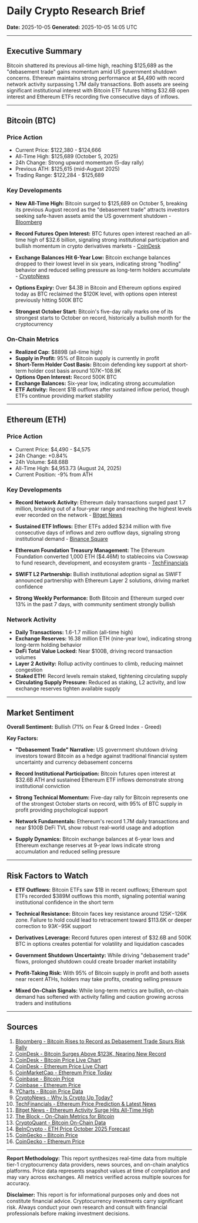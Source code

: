 # Daily Crypto Research Brief
**Date:** 2025-10-05
**Generated:** 2025-10-05 14:05 UTC

---

## Executive Summary

Bitcoin shattered its previous all-time high, reaching $125,689 as the "debasement trade" gains momentum amid US government shutdown concerns. Ethereum maintains strong performance at $4,490 with record network activity surpassing 1.7M daily transactions. Both assets are seeing significant institutional interest with Bitcoin ETF futures hitting $32.6B open interest and Ethereum ETFs recording five consecutive days of inflows.

---

## Bitcoin (BTC)

### Price Action
- Current Price: $122,380 - $124,666
- All-Time High: $125,689 (October 5, 2025)
- 24h Change: Strong upward momentum (5-day rally)
- Previous ATH: $125,615 (mid-August 2025)
- Trading Range: $122,284 - $125,689

### Key Developments

- **New All-Time High:** Bitcoin surged to $125,689 on October 5, breaking its previous August record as the "debasement trade" attracts investors seeking safe-haven assets amid the US government shutdown - [Bloomberg](https://www.bloomberg.com/news/articles/2025-10-05/bitcoin-rises-to-a-record-as-debasement-trade-spurs-risk-rally)

- **Record Futures Open Interest:** BTC futures open interest reached an all-time high of $32.6 billion, signaling strong institutional participation and bullish momentum in crypto derivatives markets - [CoinDesk](https://www.coindesk.com/markets/2025/10/03/bitcoin-surges-above-usd123k-nearing-new-record-as-bullish-q4-sentiment-fuels-weeklong-rally)

- **Exchange Balances Hit 6-Year Low:** Bitcoin exchange balances dropped to their lowest level in six years, indicating strong "hodling" behavior and reduced selling pressure as long-term holders accumulate - [CryptoNews](https://cryptonews.com/news/why-is-crypto-up-today-october-3-2025/)

- **Options Expiry:** Over $4.3B in Bitcoin and Ethereum options expired today as BTC reclaimed the $120K level, with options open interest previously hitting 500K BTC

- **Strongest October Start:** Bitcoin's five-day rally marks one of its strongest starts to October on record, historically a bullish month for the cryptocurrency

### On-Chain Metrics

- **Realized Cap:** $889B (all-time high)
- **Supply in Profit:** 95% of Bitcoin supply is currently in profit
- **Short-Term Holder Cost Basis:** Bitcoin defending key support at short-term holder cost basis around $107K-$108.9K
- **Options Open Interest:** Record 500K BTC
- **Exchange Balances:** Six-year low, indicating strong accumulation
- **ETF Activity:** Recent $1B outflows after sustained inflow period, though ETFs continue providing market stability

---

## Ethereum (ETH)

### Price Action
- Current Price: $4,490 - $4,575
- 24h Change: +0.84%
- 24h Volume: $48.68B
- All-Time High: $4,953.73 (August 24, 2025)
- Current Position: -9% from ATH

### Key Developments

- **Record Network Activity:** Ethereum daily transactions surged past 1.7 million, breaking out of a four-year range and reaching the highest levels ever recorded on the network - [Bitget News](https://www.bitget.com/amp/news/detail/12560604996509)

- **Sustained ETF Inflows:** Ether ETFs added $234 million with five consecutive days of inflows and zero outflow days, signaling strong institutional demand - [Binance Square](https://www.binance.com/en/square/news/ethereum-news)

- **Ethereum Foundation Treasury Management:** The Ethereum Foundation converted 1,000 ETH ($4.46M) to stablecoins via Cowswap to fund research, development, and ecosystem grants - [TechFinancials](https://techfinancials.co.za/2025/10/05/crypto-news-today-ethereum-price-prediction-remittix-latest-news/)

- **SWIFT L2 Partnership:** Bullish institutional adoption signal as SWIFT announced partnership with Ethereum Layer 2 solutions, driving market confidence

- **Strong Weekly Performance:** Both Bitcoin and Ethereum surged over 13% in the past 7 days, with community sentiment strongly bullish

### Network Activity

- **Daily Transactions:** 1.6-1.7 million (all-time high)
- **Exchange Reserves:** 16.38 million ETH (nine-year low), indicating strong long-term holding behavior
- **DeFi Total Value Locked:** Near $100B, driving record transaction volumes
- **Layer 2 Activity:** Rollup activity continues to climb, reducing mainnet congestion
- **Staked ETH:** Record levels remain staked, tightening circulating supply
- **Circulating Supply Pressure:** Reduced as staking, L2 activity, and low exchange reserves tighten available supply

---

## Market Sentiment

**Overall Sentiment:** Bullish (71% on Fear & Greed Index - Greed)

**Key Factors:**

- **"Debasement Trade" Narrative:** US government shutdown driving investors toward Bitcoin as a hedge against traditional financial system uncertainty and currency debasement concerns

- **Record Institutional Participation:** Bitcoin futures open interest at $32.6B ATH and sustained Ethereum ETF inflows demonstrate strong institutional conviction

- **Strong Technical Momentum:** Five-day rally for Bitcoin represents one of the strongest October starts on record, with 95% of BTC supply in profit providing psychological support

- **Network Fundamentals:** Ethereum's record 1.7M daily transactions and near $100B DeFi TVL show robust real-world usage and adoption

- **Supply Dynamics:** Bitcoin exchange balances at 6-year lows and Ethereum exchange reserves at 9-year lows indicate strong accumulation and reduced selling pressure

---

## Risk Factors to Watch

- **ETF Outflows:** Bitcoin ETFs saw $1B in recent outflows; Ethereum spot ETFs recorded $389M outflows this month, signaling potential waning institutional confidence in the short term

- **Technical Resistance:** Bitcoin faces key resistance around $125K-$126K zone. Failure to hold could lead to retracement toward $113.6K or deeper correction to $93K-$95K support

- **Derivatives Leverage:** Record futures open interest of $32.6B and 500K BTC in options creates potential for volatility and liquidation cascades

- **Government Shutdown Uncertainty:** While driving "debasement trade" flows, prolonged shutdown could create broader market instability

- **Profit-Taking Risk:** With 95% of Bitcoin supply in profit and both assets near recent ATHs, holders may take profits, creating selling pressure

- **Mixed On-Chain Signals:** While long-term metrics are bullish, on-chain demand has softened with activity falling and caution growing across traders and institutions

---

## Sources

1. [Bloomberg - Bitcoin Rises to Record as Debasement Trade Spurs Risk Rally](https://www.bloomberg.com/news/articles/2025-10-05/bitcoin-rises-to-a-record-as-debasement-trade-spurs-risk-rally)
2. [CoinDesk - Bitcoin Surges Above $123K, Nearing New Record](https://www.coindesk.com/markets/2025/10/03/bitcoin-surges-above-usd123k-nearing-new-record-as-bullish-q4-sentiment-fuels-weeklong-rally)
3. [CoinDesk - Bitcoin Price Live Chart](https://www.coindesk.com/price/bitcoin)
4. [CoinDesk - Ethereum Price Live Chart](https://www.coindesk.com/price/ethereum)
5. [CoinMarketCap - Ethereum Price Today](https://coinmarketcap.com/currencies/ethereum/)
6. [Coinbase - Bitcoin Price](https://www.coinbase.com/price/bitcoin)
7. [Coinbase - Ethereum Price](https://www.coinbase.com/price/ethereum)
8. [YCharts - Bitcoin Price Data](https://ycharts.com/indicators/bitcoin_price)
9. [CryptoNews - Why Is Crypto Up Today?](https://cryptonews.com/news/why-is-crypto-up-today-october-3-2025/)
10. [TechFinancials - Ethereum Price Prediction & Latest News](https://techfinancials.co.za/2025/10/05/crypto-news-today-ethereum-price-prediction-remittix-latest-news/)
11. [Bitget News - Ethereum Activity Surge Hits All-Time High](https://www.bitget.com/amp/news/detail/12560604996509)
12. [The Block - On-Chain Metrics for Bitcoin](https://www.theblock.co/data/on-chain-metrics/bitcoin)
13. [CryptoQuant - Bitcoin On-Chain Data](https://cryptoquant.com/asset/btc/summary)
14. [BeInCrypto - ETH Price October 2025 Forecast](https://beincrypto.com/eth-price-october-2025-forecast-4500-target/)
15. [CoinGecko - Bitcoin Price](https://www.coingecko.com/en/coins/bitcoin)
16. [CoinGecko - Ethereum Price](https://www.coingecko.com/en/coins/ethereum)

---

**Report Methodology:** This report synthesizes real-time data from multiple tier-1 cryptocurrency data providers, news sources, and on-chain analytics platforms. Price data represents snapshot values at time of compilation and may vary across exchanges. All metrics verified across multiple sources for accuracy.

**Disclaimer:** This report is for informational purposes only and does not constitute financial advice. Cryptocurrency investments carry significant risk. Always conduct your own research and consult with financial professionals before making investment decisions.